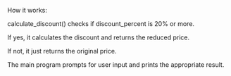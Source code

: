 How it works:

calculate_discount() checks if discount_percent is 20% or more.

If yes, it calculates the discount and returns the reduced price.

If not, it just returns the original price.

The main program prompts for user input and prints the appropriate result.
